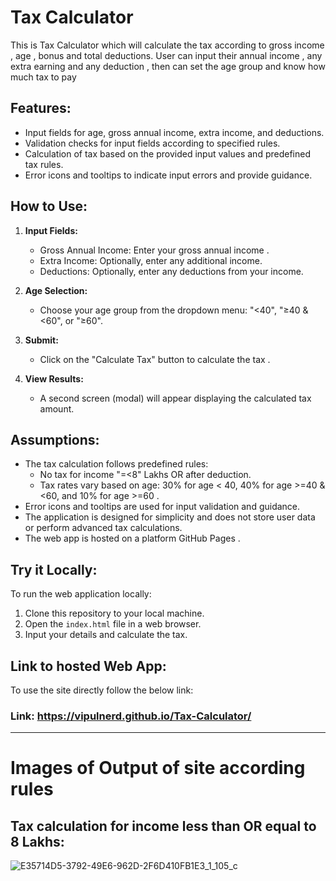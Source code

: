 # Tax Calculator
 This is Tax Calculator which will calculate the tax according to gross income , age , bonus and total deductions. User can input their annual income , any extra earning and any deduction , then can set the age group and know how much tax to pay

## Features:
- Input fields for age, gross annual income, extra income, and deductions.
- Validation checks for input fields according to specified rules.
- Calculation of tax based on the provided input values and predefined tax rules.
- Error icons and tooltips to indicate input errors and provide guidance.

## How to Use:
1. **Input Fields:**
   - Gross Annual Income: Enter your gross annual income .
   - Extra Income: Optionally, enter any additional income.
   - Deductions: Optionally, enter any deductions from your income.
     
2. **Age Selection:**
   - Choose your age group from the dropdown menu: "<40", "≥40 & <60", or "≥60".

3. **Submit:**
   - Click on the "Calculate Tax" button to calculate the tax .

4. **View Results:**
   - A second screen (modal) will appear displaying the calculated tax amount.

## Assumptions:
- The tax calculation follows predefined rules:
  - No tax for income "=<8" Lakhs OR after deduction.
  - Tax rates vary based on age: 30% for age < 40, 40% for age >=40 & <60, and 10% for age >=60 .
- Error icons and tooltips are used for input validation and guidance.
- The application is designed for simplicity and does not store user data or perform advanced tax calculations.
- The web app is hosted on a platform GitHub Pages .

## Try it Locally:
To run the web application locally:
1. Clone this repository to your local machine.
2. Open the `index.html` file in a web browser.
3. Input your details and calculate the tax.

## Link to hosted Web App:
 To use the site directly follow the below link:
 ### Link: https://vipulnerd.github.io/Tax-Calculator/

---

# Images of Output of site according rules 

## Tax calculation for income less than OR equal to 8 Lakhs:


![E35714D5-3792-49E6-962D-2F6D410FB1E3_1_105_c](https://github.com/VipulNerd/Tax-Calculator/assets/144052913/60482901-43af-4f56-a7b2-397ae58efc67)
